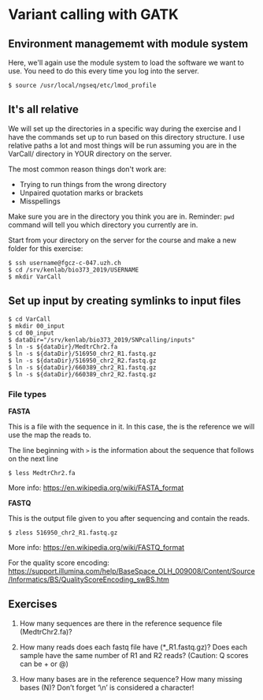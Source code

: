 # Variant calling with GATK

## Environment managememt with module system

Here, we'll again use the module system to load the software we want to use. You need to do this every time you log into the server.

    $ source /usr/local/ngseq/etc/lmod_profile

## It's all relative

We will set up the directories in a specific way during the exercise and I have the commands set up to run based on this directory structure. I use relative paths a lot and most things will be run assuming you are in the VarCall/ directory in YOUR directory on the server. 

The most common reason things don't work are:

- Trying to run things from the wrong directory
- Unpaired quotation marks or brackets
- Misspellings 

Make sure you are in the directory you think you are in. Reminder: `pwd` command will tell you which directory you currently are in. 

Start from your directory on the server for the course and make a new folder for this exercise:

    $ ssh username@fgcz-c-047.uzh.ch
    $ cd /srv/kenlab/bio373_2019/USERNAME
    $ mkdir VarCall

## Set up input by creating symlinks to input files

    $ cd VarCall
    $ mkdir 00_input
    $ cd 00_input
    $ dataDir="/srv/kenlab/bio373_2019/SNPcalling/inputs"
    $ ln -s ${dataDir}/MedtrChr2.fa
    $ ln -s ${dataDir}/516950_chr2_R1.fastq.gz
    $ ln -s ${dataDir}/516950_chr2_R2.fastq.gz
    $ ln -s ${dataDir}/660389_chr2_R1.fastq.gz
    $ ln -s ${dataDir}/660389_chr2_R2.fastq.gz

### File types

**FASTA**

This is a file with the sequence in it. In this case, the is the reference we will use the map the reads to. 

The line beginning with `>` is the information about the sequence that follows on the next line

    $ less MedtrChr2.fa

More info: https://en.wikipedia.org/wiki/FASTA_format

**FASTQ** 

This is the output file given to you after sequencing and contain the reads.

    $ zless 516950_chr2_R1.fastq.gz

More info: https://en.wikipedia.org/wiki/FASTQ_format

For the quality score encoding: https://support.illumina.com/help/BaseSpace_OLH_009008/Content/Source/Informatics/BS/QualityScoreEncoding_swBS.htm

## Exercises

1. How many sequences are there in the reference sequence file (MedtrChr2.fa)? 

2. How many reads does each fastq file have (\*_R1.fastq.gz)? Does each sample have the same number of R1 and R2 reads? (Caution: Q scores can be + or @)

3. How many bases are in the reference sequence? How many missing bases (N)? Don’t forget ‘\n’ is considered a character!

